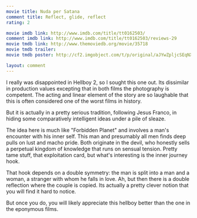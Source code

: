 ```yaml
---
movie title: Nuda per Satana
comment title: Reflect, glide, reflect
rating: 2

movie imdb link: http://www.imdb.com/title/tt0162503/
comment imdb link: http://www.imdb.com/title/tt0162503/reviews-29
movie tmdb link: http://www.themoviedb.org/movie/35718
movie tmdb trailer: 
movie tmdb poster: http://cf2.imgobject.com/t/p/original/aJYwZpljcSEqNXLn7T2FR4C3Mt1.jpg

layout: comment
---
```


I really was disappointed in Hellboy 2, so I sought this one out. Its dissimilar in production values excepting that in both films the photography is competent. The acting and linear element of the story are so laughable that this is often considered one of the worst films in history. 

But it is actually in a pretty serious tradition, following Jesus Franco, in hiding some comparatively intelligent ideas under a pile of sleaze. 

The idea here is much like "Forbidden Planet" and involves a man's encounter with his inner self. This man and presumably all men finds deep pulls on lust and macho pride. Both originate in the devil, who honestly sells a perpetual kingdom of knowledge that runs on sensual tension. Pretty tame stuff, that exploitation card, but what's interesting is the inner journey hook.

That hook depends on a double symmetry: the man is split into a man and a woman, a stranger with whom he falls in love. Ah, but then there is a double reflection where the couple is copied. Its actually a pretty clever notion that you will find it hard to notice.

But once you do, you will likely appreciate this hellboy better than the one in the eponymous films.